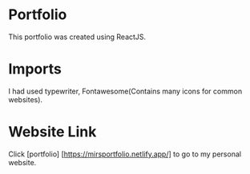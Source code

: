 # Portfolio
This portfolio was created using ReactJS. 

# Imports

I had used typewriter, Fontawesome(Contains many icons for common websites).

# Website Link
Click [portfolio] [https://mirsportfolio.netlify.app/] to go to my personal website.

